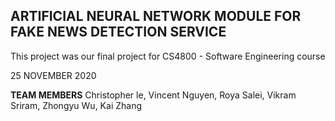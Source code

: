 
## ARTIFICIAL NEURAL NETWORK MODULE FOR FAKE NEWS DETECTION SERVICE
This project was our final project for CS4800 - Software Engineering course


25 NOVEMBER 2020

**TEAM MEMBERS**
Christopher le, Vincent Nguyen, Roya Salei, Vikram Sriram, Zhongyu Wu, Kai Zhang

